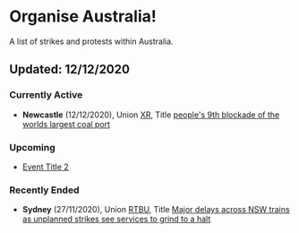 # Organise Australia!
A list of strikes and protests within Australia.

## Updated: 12/12/2020

### Currently Active
* **Newcastle** (12/12/2020), Union [XR](https://rebellion.global/), Title [people's 9th blockade of the worlds largest coal port](https://www.facebook.com/events/694620157858555/)

### Upcoming
* [Event Title 2](https://github.com/SpaceManSparrow/OrganiseAustralia)

### Recently Ended
* **Sydney** (27/11/2020), Union [RTBU](http://www.rtbu.org.au/), Title [Major delays across NSW trains as unplanned strikes see services to grind to a halt](https://www.9news.com.au/national/nsw-train-delays-sydney-blue-mountains-gosford-services-disrupted-over-industrial-action/7827b2b8-4a0b-4ad8-bc45-df5acd373ea9)

